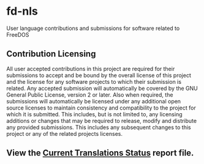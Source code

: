 # fd-nls

User language contributions and submissions for software related to FreeDOS

## Contribution Licensing

All user accepted contributions in this project are required for their
submissions to accept and be bound by the overall license of this project and
the license for any software projects to which their submission is related.
Any accepted submission will automatically be covered by the GNU General
Public License, version 2 or later. Also when required, the submissions will
automatically be licensed under any additional open source licenses to
maintain consistency and compatibility to the project for which it is
submitted. This includes, but is not limited to, any licensing additions or
changes that may be required to release, modify and distribute any provided
submissions. This includes any subsequent changes to this project or any of
the related projects licenses.

## View the [Current Translations Status](https://shidel.github.io/fd-nls/report.html) report file.
